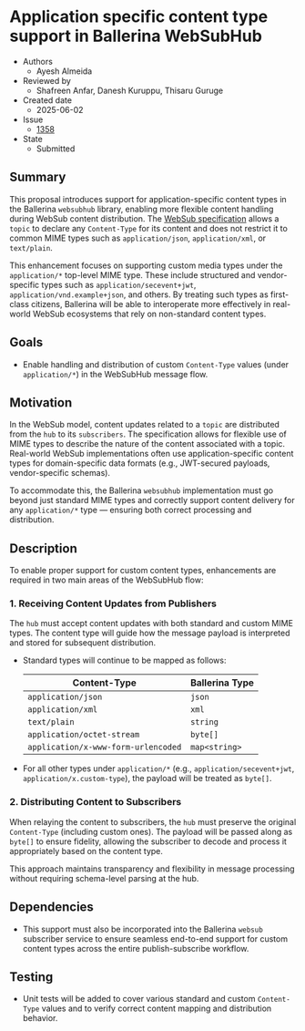 # Application specific content type support in Ballerina WebSubHub

- Authors
  - Ayesh Almeida
- Reviewed by
  - Shafreen Anfar, Danesh Kuruppu, Thisaru Guruge
- Created date
  - 2025-06-02
- Issue
  - [1358](https://github.com/ballerina-platform/ballerina-spec/issues/1358)
- State
  - Submitted

## Summary

This proposal introduces support for application-specific content types in the Ballerina `websubhub` library, enabling more flexible content 
handling during WebSub content distribution. The [WebSub specification](https://www.w3.org/TR/websub/) allows a `topic` to declare any 
`Content-Type` for its content and does not restrict it to common MIME types such as `application/json`, `application/xml`, or `text/plain`.

This enhancement focuses on supporting custom media types under the `application/*` top-level MIME type. These include structured and 
vendor-specific types such as `application/secevent+jwt`, `application/vnd.example+json`, and others. By treating such types as first-class 
citizens, Ballerina will be able to interoperate more effectively in real-world WebSub ecosystems that rely on non-standard content types.

## Goals

* Enable handling and distribution of custom `Content-Type` values (under `application/*`) in the WebSubHub message flow.

## Motivation

In the WebSub model, content updates related to a `topic` are distributed from the `hub` to its `subscribers`. The specification allows for 
flexible use of MIME types to describe the nature of the content associated with a topic. Real-world WebSub implementations often use 
application-specific content types for domain-specific data formats (e.g., JWT-secured payloads, vendor-specific schemas).

To accommodate this, the Ballerina `websubhub` implementation must go beyond just standard MIME types and correctly support content delivery 
for any `application/*` type — ensuring both correct processing and distribution.

## Description

To enable proper support for custom content types, enhancements are required in two main areas of the WebSubHub flow:

### 1. Receiving Content Updates from Publishers

The `hub` must accept content updates with both standard and custom MIME types. The content type will guide how the message payload is interpreted and stored for subsequent distribution.

* Standard types will continue to be mapped as follows:

  | Content-Type                        | Ballerina Type |
  | ----------------------------------- | -------------- |
  | `application/json`                  | `json`         |
  | `application/xml`                   | `xml`          |
  | `text/plain`                        | `string`       |
  | `application/octet-stream`          | `byte[]`       |
  | `application/x-www-form-urlencoded` | `map<string>`  |

* For all other types under `application/*` (e.g., `application/secevent+jwt`, `application/x.custom-type`), the payload will be treated as `byte[]`.

### 2. Distributing Content to Subscribers

When relaying the content to subscribers, the `hub` must preserve the original `Content-Type` (including custom ones). The payload will be passed along as `byte[]` to ensure fidelity, allowing the subscriber to decode and process it appropriately based on the content type.

This approach maintains transparency and flexibility in message processing without requiring schema-level parsing at the hub.

## Dependencies

* This support must also be incorporated into the Ballerina `websub` subscriber service to ensure seamless end-to-end support for custom content types across the entire publish-subscribe workflow.

## Testing

* Unit tests will be added to cover various standard and custom `Content-Type` values and to verify correct content mapping and distribution behavior.
